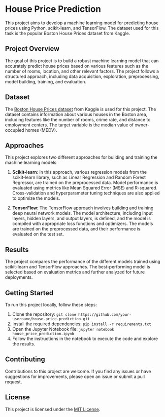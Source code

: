 # House Price Prediction

This project aims to develop a machine learning model for predicting house prices using Python, scikit-learn, and TensorFlow. The dataset used for this task is the popular Boston House Prices dataset from Kaggle.

## Project Overview

The goal of this project is to build a robust machine learning model that can accurately predict house prices based on various features such as the number of rooms, location, and other relevant factors. The project follows a structured approach, including data acquisition, exploration, preprocessing, model building, training, and evaluation.

## Dataset

The [Boston House Prices dataset](https://www.kaggle.com/c/boston-housing) from Kaggle is used for this project. The dataset contains information about various houses in the Boston area, including features like the number of rooms, crime rate, and distance to employment centers. The target variable is the median value of owner-occupied homes (MEDV).

## Approaches

This project explores two different approaches for building and training the machine learning models:

1. **Scikit-learn**: In this approach, various regression models from the scikit-learn library, such as Linear Regression and Random Forest Regressor, are trained on the preprocessed data. Model performance is evaluated using metrics like Mean Squared Error (MSE) and R-squared. Cross-validation and hyperparameter tuning techniques are also applied to optimize the models.

2. **TensorFlow**: The TensorFlow approach involves building and training deep neural network models. The model architecture, including input layers, hidden layers, and output layers, is defined, and the model is compiled with appropriate loss functions and optimizers. The models are trained on the preprocessed data, and their performance is evaluated on the test set.

## Results

The project compares the performance of the different models trained using scikit-learn and TensorFlow approaches. The best-performing model is selected based on evaluation metrics and further analyzed for future deployments.

## Getting Started

To run this project locally, follow these steps:

1. Clone the repository: `git clone https://github.com/your-username/house-price-prediction.git`
2. Install the required dependencies: `pip install -r requirements.txt`
3. Open the Jupyter Notebook file: `jupyter notebook house_price_prediction.ipynb`
4. Follow the instructions in the notebook to execute the code and explore the results.

## Contributing

Contributions to this project are welcome. If you find any issues or have suggestions for improvements, please open an issue or submit a pull request.

## License

This project is licensed under the [MIT License](LICENSE).
